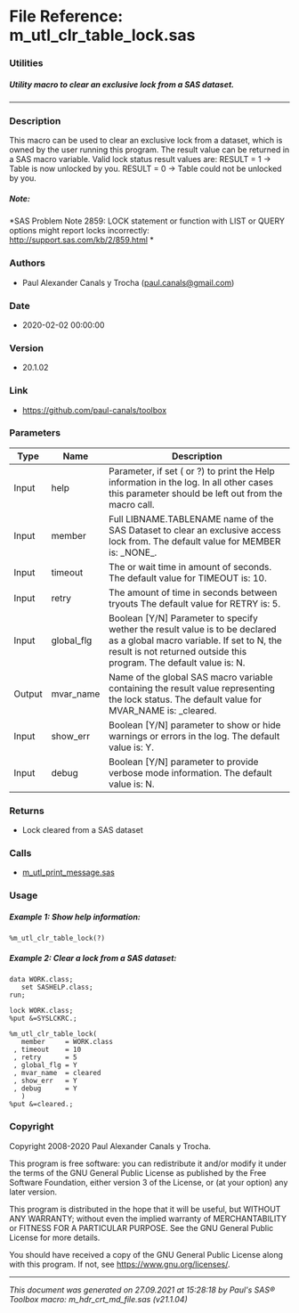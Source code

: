 # File Reference: m_utl_clr_table_lock.sas

### Utilities

##### Utility macro to clear an exclusive lock from a SAS dataset.

***

### Description
This macro can be used to clear an exclusive lock from a dataset, which is owned by the user running this program. The result value can be returned in a SAS macro variable. Valid lock status result values are:
 RESULT \= 1 \-> Table is now unlocked by you.
 RESULT \= 0 \-> Table could not be unlocked by you.


##### *Note:*
*SAS Problem Note 2859: LOCK statement or function with LIST or QUERY options might report locks incorrectly:
 http://support.sas.com/kb/2/859.html
*

### Authors
* Paul Alexander Canals y Trocha (paul.canals@gmail.com)

### Date
* 2020-02-02 00:00:00

### Version
* 20.1.02

### Link
* https://github.com/paul-canals/toolbox

### Parameters
| Type | Name | Description |
| ---- | ---- | ----------- |
| Input | help | Parameter, if set ( or ?) to print the Help information in the log. In all other cases this parameter should be left out from the macro call. |
| Input | member | Full LIBNAME.TABLENAME name of the SAS Dataset to clear an exclusive access lock from. The default value for MEMBER is: \_NONE\_. |
| Input | timeout | The or wait time in amount of seconds. The default value for TIMEOUT is: 10. |
| Input | retry | The amount of time in seconds between tryouts The default value for RETRY is: 5. |
| Input | global_flg | Boolean [Y/N] Parameter to specify wether the result value is to be declared as a global macro variable. If set to N, the result is not returned outside this program. The default value is: N. |
| Output | mvar_name | Name of the global SAS macro variable containing the result value representing the lock status. The default value for MVAR_NAME is: _cleared. |
| Input | show_err | Boolean [Y/N] parameter to show or hide warnings or errors in the log. The default value is: Y. |
| Input | debug | Boolean [Y/N] parameter to provide verbose mode information. The default value is: N. |

### Returns
* Lock cleared from a SAS dataset

### Calls
* [m_utl_print_message.sas](m_utl_print_message.md)

### Usage

##### Example 1: Show help information:
```sas
%m_utl_clr_table_lock(?)
```

##### Example 2: Clear a lock from a SAS dataset:
```sas
data WORK.class;
   set SASHELP.class;
run;

lock WORK.class;
%put &=SYSLCKRC.;

%m_utl_clr_table_lock(
   member     = WORK.class
 , timeout    = 10
 , retry      = 5
 , global_flg = Y
 , mvar_name  = cleared
 , show_err   = Y
 , debug      = Y
   )
%put &=cleared.;
```

### Copyright
Copyright 2008-2020 Paul Alexander Canals y Trocha. 
 
This program is free software: you can redistribute it and/or modify 
it under the terms of the GNU General Public License as published by 
the Free Software Foundation, either version 3 of the License, or 
(at your option) any later version. 
 
This program is distributed in the hope that it will be useful, 
but WITHOUT ANY WARRANTY; without even the implied warranty of 
MERCHANTABILITY or FITNESS FOR A PARTICULAR PURPOSE. See the 
GNU General Public License for more details. 
 
You should have received a copy of the GNU General Public License 
along with this program. If not, see <https://www.gnu.org/licenses/>. 


***
*This document was generated on 27.09.2021 at 15:28:18  by Paul's SAS&reg; Toolbox macro: m_hdr_crt_md_file.sas (v21.1.04)*
